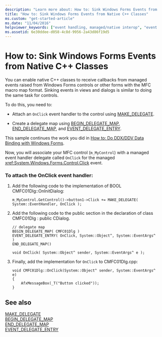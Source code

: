 ```yaml
---
description: "Learn more about: How to: Sink Windows Forms Events from Native C++ Classes"
title: "How to: Sink Windows Forms Events from Native C++ Classes"
ms.custom: "get-started-article"
ms.date: "11/04/2016"
helpviewer_keywords: ["event handling, managed/native interop", "event handling, sinking .NET in C++", "event handling, .NET/native interop", "event handling, Windows Forms in C++"]
ms.assetid: 6e30ddee-d058-4c8d-9956-2a43d86f19d5
---
```

# How to: Sink Windows Forms Events from Native C++ Classes

You can enable native C++ classes to receive callbacks from managed events raised from Windows Forms controls or other forms with the MFC macro map format. Sinking events in views and dialogs is similar to doing the same task for controls.

To do this, you need to:

- Attach an `OnClick` event handler to the control using [MAKE_DELEGATE](../mfc/reference/delegate-and-interface-maps.md#make_delegate).

- Create a delegate map using [BEGIN_DELEGATE_MAP](../mfc/reference/delegate-and-interface-maps.md#begin_delegate_map), [END_DELEGATE_MAP](../mfc/reference/delegate-and-interface-maps.md#end_delegate_map), and [EVENT_DELEGATE_ENTRY](../mfc/reference/delegate-and-interface-maps.md#event_delegate_entry).

This sample continues the work you did in [How to: Do DDX/DDV Data Binding with Windows Forms](../dotnet/how-to-do-ddx-ddv-data-binding-with-windows-forms.md).

Now, you will associate your MFC control (`m_MyControl`) with a managed event handler delegate called `OnClick` for the managed <xref:System.Windows.Forms.Control.Click> event.

### To attach the OnClick event handler:

1. Add the following code to the implementation of BOOL CMFC01Dlg::OnInitDialog:

    ```
    m_MyControl.GetControl()->button1->Click += MAKE_DELEGATE( System::EventHandler, OnClick );
    ```

1. Add the following code to the public section in the declaration of class CMFC01Dlg : public CDialog.

    ```
    // delegate map
    BEGIN_DELEGATE_MAP( CMFC01Dlg )
    EVENT_DELEGATE_ENTRY( OnClick, System::Object^, System::EventArgs^ )
    END_DELEGATE_MAP()

    void OnClick( System::Object^ sender, System::EventArgs^ e );
    ```

1. Finally, add the implementation for `OnClick` to CMFC01Dlg.cpp:

    ```
    void CMFC01Dlg::OnClick(System::Object^ sender, System::EventArgs^ e)
    {
        AfxMessageBox(_T("Button clicked"));
    }
    ```

## See also

[MAKE_DELEGATE](../mfc/reference/delegate-and-interface-maps.md#make_delegate)<br/>
[BEGIN_DELEGATE_MAP](../mfc/reference/delegate-and-interface-maps.md#begin_delegate_map)<br/>
[END_DELEGATE_MAP](../mfc/reference/delegate-and-interface-maps.md#end_delegate_map)<br/>
[EVENT_DELEGATE_ENTRY](../mfc/reference/delegate-and-interface-maps.md#event_delegate_entry)

